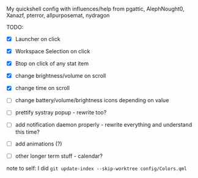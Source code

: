 My quickshell config
with influences/help from pgattic, AlephNought0, Xanazf, pterror, allpurposemat, nydragon

TODO:
- [X] Launcher on click
- [X] Workspace Selection on click
- [X] Btop on click of any stat item
- [X] change brightness/volume on scroll
- [X] change time on scroll
- [ ] change battery/volume/brightness icons depending on value
- [ ] prettify systray popup - rewrite too?
- [ ] add notification daemon properly - rewrite everything and understand this time? 
- [ ] add animations (?)
- [ ] other longer term stuff - calendar? 


note to self: I did
`git update-index --skip-worktree config/Colors.qml`
